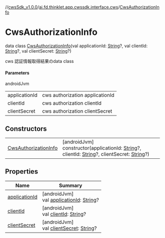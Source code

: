//[cwsSdk_v1.0.0](../../../index.md)/[ai.fd.thinklet.app.cwssdk.interface.cws](../index.md)/[CwsAuthorizationInfo](index.md)

# CwsAuthorizationInfo

data class [CwsAuthorizationInfo](index.md)(val applicationId: [String](https://kotlinlang.org/api/latest/jvm/stdlib/kotlin/-string/index.html)?, val clientId: [String](https://kotlinlang.org/api/latest/jvm/stdlib/kotlin/-string/index.html)?, val clientSecret: [String](https://kotlinlang.org/api/latest/jvm/stdlib/kotlin/-string/index.html)?)

cws 認証情報取得結果のdata class

#### Parameters

androidJvm

| | |
|---|---|
| applicationId | cws authorization applicationId |
| clientId | cws authorization clientId |
| clientSecret | cws authorization clientSecret |

## Constructors

| | |
|---|---|
| [CwsAuthorizationInfo](-cws-authorization-info.md) | [androidJvm]<br>constructor(applicationId: [String](https://kotlinlang.org/api/latest/jvm/stdlib/kotlin/-string/index.html)?, clientId: [String](https://kotlinlang.org/api/latest/jvm/stdlib/kotlin/-string/index.html)?, clientSecret: [String](https://kotlinlang.org/api/latest/jvm/stdlib/kotlin/-string/index.html)?) |

## Properties

| Name | Summary |
|---|---|
| [applicationId](application-id.md) | [androidJvm]<br>val [applicationId](application-id.md): [String](https://kotlinlang.org/api/latest/jvm/stdlib/kotlin/-string/index.html)? |
| [clientId](client-id.md) | [androidJvm]<br>val [clientId](client-id.md): [String](https://kotlinlang.org/api/latest/jvm/stdlib/kotlin/-string/index.html)? |
| [clientSecret](client-secret.md) | [androidJvm]<br>val [clientSecret](client-secret.md): [String](https://kotlinlang.org/api/latest/jvm/stdlib/kotlin/-string/index.html)? |
